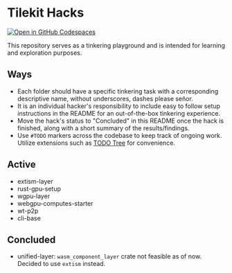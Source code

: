 
# Tilekit Hacks

[![Open in GitHub Codespaces](https://github.com/codespaces/badge.svg)](https://github.com/tilekit/hacks?quickstart=1)


This repository serves as a tinkering playground and is intended for learning and exploration purposes.

## Ways

- Each folder should have a specific tinkering task with a corresponding descriptive name, without underscores, dashes please señor.
- It is an individual hacker's responsibility to include easy to follow setup instructions in the README for an out-of-the-box tinkering experience.
- Move the hack's status to "Concluded" in this README once the hack is finished, along with a short summary of the results/findings.
- Use `#TODO` markers across the codebase to keep track of ongoing work. Utilize extensions such as [TODO Tree](https://marketplace.visualstudio.com/items?itemName=Gruntfuggly.todo-tree) for convenience.

## Active

- extism-layer
- rust-gpu-setup
- wgpu-layer
- webgpu-computes-starter
- wt-p2p
- cli-base

## Concluded

- unified-layer: `wasm_component_layer` crate not feasible as of now. Decided to use `extism` instead.